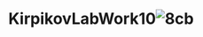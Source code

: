 # KirpikovLabWork10![8cb](https://user-images.githubusercontent.com/100131883/170101817-ec9978a5-2f6e-41b9-9deb-ad3a9975208f.gif)
